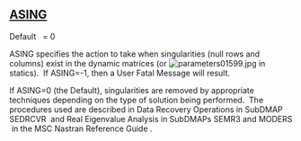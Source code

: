 ## [ASING](https://nexus.hexagon.com/documentationcenter/bundle/MSC_Nastran_2022.4/page/Nastran_Combined_Book/qrg/parameters/TOC.ASING.xhtml)

Default    = 0

ASING specifies the action to take when singularities (null rows and columns) exist in the dynamic matrices (or  ![parameters01599.jpg](https://help-be.hexagonmi.com/bundle/MSC_Nastran_2022.4/page/Nastran_Combined_Book/qrg/parameters/../../../assets/parameters01599.jpg?_LANG=enus)  in statics).  If ASING=-1, then a User Fatal Message will result.

If ASING=0 (the Default), singularities are removed by appropriate techniques depending on the type of solution being performed.  The procedures used are described in  Data Recovery Operations in SubDMAP SEDRCVR  and   Real Eigenvalue Analysis in SubDMAPs SEMR3 and MODERS   in the  MSC Nastran Reference Guide .

